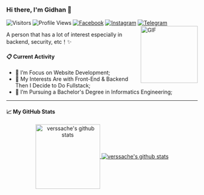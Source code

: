 ### Hi there, I'm Gidhan 👋
![Visitors](https://visitor-badge.laobi.icu/badge?page_id=verssache&color=blue)
![Profile Views](https://komarev.com/ghpvc/?username=verssache)
[![Facebook](https://img.shields.io/badge/--facebook?label=Facebook&logo=Facebook&style=social)](https://www.facebook.com/mrlverssache/) 
[![Instagram](https://img.shields.io/badge/--linkedin?label=Instagram&logo=Instagram&style=social)](https://www.instagram.com/gidhan/)
[![Telegram](https://img.shields.io/badge/--telegram?label=Telegram&logo=Telegram&style=social)](https://t.me/gidhan/) 
<img align="right" alt="GIF" height="150px" src="https://media2.giphy.com/media/KztT2c4u8mYYUiMKdJ/giphy.gif" />

A person that has a lot of interest especially in backend, security, etc！✨
#### 📋 Current Activity
- 📖 I’m Focus on Website Development;
- 🤔 My Interests Are with Front-End & Backend Then I Decide to Do Fullstack;
- 💼 I’m Pursuing a Bachelor's Degree in Informatics Engineering;
----
#### 📈 My GitHub Stats
<p align='center'>
  <a href="https://github.com/verssache/">
  <img align="center" height="170px" src="https://github-readme-stats.vercel.app/api/top-langs/?username=verssache&layout=compact" alt="verssache's github stats"/>
  </a>
  <a href="https://github.com/verssache/">
  <img align="center" src="https://github-readme-stats.vercel.app/api?username=verssache&hide=issues&count_private=true&show_icons=true" alt="verssache's github stats" />
  </a>
</p>
